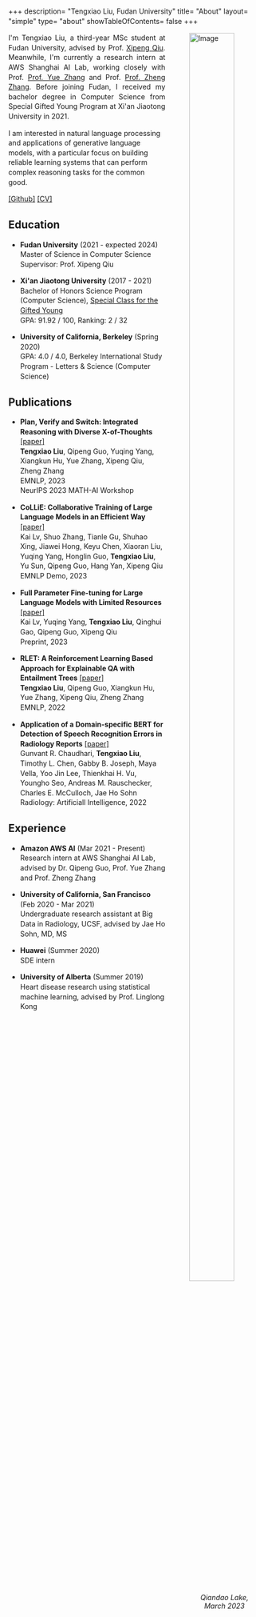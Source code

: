 +++
description= "Tengxiao Liu, Fudan University"
title= "About"
layout= "simple"
type= "about"
showTableOfContents= false
+++

<style>
  p {
    line-height: 1.4;
  }

</style>

<!-- Add image and text side by side -->
<div>
    <div style="width: 28%; float: right!important; margin-left: 3rem;">
        <img src="https://tengxiaoliu.github.io/author.jpg" width="80%" alt="Image">
        <figcaption style="text-align: center; font-style: italic;">Qiandao Lake, March 2023</figcaption>
    </div>
    <div>
        <p style="text-align: justify;">
            I'm Tengxiao Liu, a third-year MSc student at Fudan University, advised by Prof. <a href="https://xpqiu.github.io">Xipeng Qiu</a>. Meanwhile, I'm currently a research intern at AWS Shanghai AI Lab, working closely with Prof. <a href="https://frcchang.github.io/">Prof. Yue Zhang</a> and Prof. <a href="https://research.shanghai.nyu.edu/cn/centers-and-institutes/datascience/people/zheng-zhang">Prof. Zheng Zhang</a>. Before joining Fudan, I received my bachelor degree in Computer Science from Special Gifted Young Program at Xi'an Jiaotong University in 2021.
        </p>
    </div>
</div>

I am interested in natural language processing and applications of generative language models, with a particular focus on building reliable learning systems that can perform complex reasoning tasks for the common good. 


[\[Github\]](https://github.com/tengxiaoliu/) [\[CV\]](https://tengxiaoliu.github.io/file/cv_Tengxiao_Liu.pdf) 

## Education

* **Fudan University** (2021 - expected 2024)\
Master of Science in Computer Science \
Supervisor: Prof. Xipeng Qiu

* **Xi'an Jiaotong University** (2017 - 2021)\
Bachelor of Honors Science Program (Computer Science), [Special Class for the Gifted Young](https://en.wikipedia.org/wiki/Special_Class_for_the_Gifted_Young) \
GPA: 91.92 / 100, Ranking: 2 / 32

* **University of California, Berkeley** (Spring 2020)\
GPA: 4.0 / 4.0, Berkeley International Study Program - Letters & Science (Computer Science)






## Publications

* **Plan, Verify and Switch: Integrated Reasoning with Diverse X-of-Thoughts** [[paper]](https://arxiv.org/pdf/2310.14628v1.pdf)\
**Tengxiao Liu**, Qipeng Guo, Yuqing Yang, Xiangkun Hu, Yue Zhang, Xipeng Qiu, Zheng Zhang\
EMNLP, 2023\
NeurIPS 2023 MATH-AI Workshop

* **CoLLiE: Collaborative Training of Large Language Models in an Efficient Way** [[paper]]()\
Kai Lv, Shuo Zhang, Tianle Gu, Shuhao Xing, Jiawei Hong, Keyu Chen, Xiaoran Liu, Yuqing Yang, Honglin Guo, **Tengxiao Liu**, Yu Sun, Qipeng Guo, Hang Yan, Xipeng Qiu\
EMNLP Demo, 2023

* **Full Parameter Fine-tuning for Large Language Models with Limited Resources** [[paper]](https://arxiv.org/pdf/2306.09782.pdf)\
Kai Lv, Yuqing Yang, **Tengxiao Liu**, Qinghui Gao, Qipeng Guo, Xipeng Qiu\
Preprint, 2023

* **RLET: A Reinforcement Learning Based Approach for Explainable QA with Entailment Trees** [[paper]](https://www.aclanthology.org/2022.emnlp-main.483.pdf)\
**Tengxiao Liu**, Qipeng Guo, Xiangkun Hu, Yue Zhang, Xipeng Qiu, Zheng Zhang\
EMNLP, 2022

* **Application of a Domain-specific BERT for Detection of Speech Recognition Errors in Radiology Reports** [[paper]](https://pubmed.ncbi.nlm.nih.gov/35923373/)\
Gunvant R. Chaudhari, **Tengxiao Liu**, Timothy L. Chen, Gabby B. Joseph, Maya Vella, Yoo Jin Lee, Thienkhai H. Vu, Youngho Seo, Andreas M. Rauschecker, Charles E. McCulloch, Jae Ho Sohn\
Radiology: Artificiall Intelligence, 2022


## Experience

* **Amazon AWS AI** (Mar 2021 - Present)\
Research intern at AWS Shanghai AI Lab, advised by Dr. Qipeng Guo, Prof. Yue Zhang and Prof. Zheng Zhang

* **University of California, San Francisco** (Feb 2020 - Mar 2021)\
Undergraduate research assistant at Big Data in Radiology, UCSF, advised by Jae Ho Sohn, MD, MS

* **Huawei** (Summer 2020)\
SDE intern 

* **University of Alberta** (Summer 2019)\
Heart disease research using statistical machine learning, advised by Prof. Linglong Kong

<!-- ## Professional Services
Reviewer for AACL 2022 -->